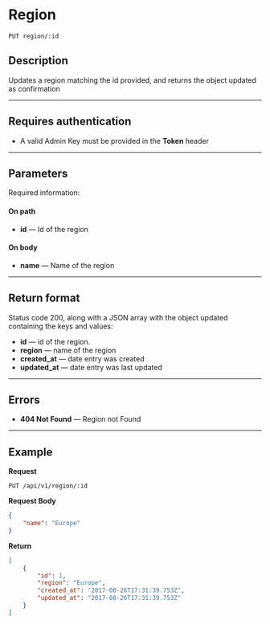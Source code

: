 # Region

    PUT region/:id

## Description
Updates a region matching the id provided, and returns the object updated as confirmation

***

## Requires authentication
* A valid Admin Key must be provided in the **Token** header

***

## Parameters
Required information:

#### On path

- **id** — Id of the region

#### On body

- **name** — Name of the region

***

## Return format
Status code 200, along with a JSON array with the object updated containing the keys and values:

- **id** — id of the region.
- **region** — name of the region
- **created_at** — date entry was created
- **updated_at** — date entry was last updated

***

## Errors

- **404 Not Found** — Region not Found

***

## Example
**Request**

    PUT /api/v1/region/:id

**Request Body**

``` json
{
	"name": "Europe"
}
```

**Return**
``` json
[
    {
        "id": 1,
        "region": "Europe",
        "created_at": "2017-08-26T17:31:39.753Z",
        "updated_at": "2017-08-26T17:31:39.753Z"
    }
]
```
